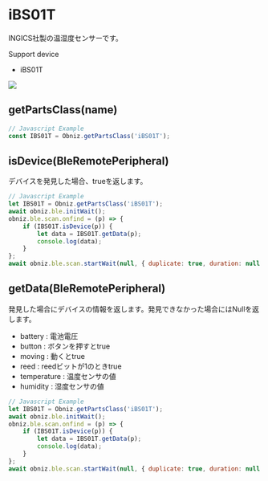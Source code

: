 # iBS01T
INGICS社製の温湿度センサーです。

Support device

- iBS01T

![](image.jpg)


## getPartsClass(name)

```javascript
// Javascript Example
const IBS01T = Obniz.getPartsClass('iBS01T');
```

## isDevice(BleRemotePeripheral)

デバイスを発見した場合、trueを返します。

```javascript
// Javascript Example
let IBS01T = Obniz.getPartsClass('iBS01T');
await obniz.ble.initWait();
obniz.ble.scan.onfind = (p) => {
    if (IBS01T.isDevice(p)) {
        let data = IBS01T.getData(p);
        console.log(data);
    }
};
await obniz.ble.scan.startWait(null, { duplicate: true, duration: null });
```

## getData(BleRemotePeripheral)

発見した場合にデバイスの情報を返します。発見できなかった場合にはNullを返します。

- battery : 電池電圧
- button : ボタンを押すとtrue
- moving : 動くとtrue
- reed : reedビットが1のときtrue
- temperature : 温度センサの値
- humidity : 湿度センサの値

```javascript
// Javascript Example
let IBS01T = Obniz.getPartsClass('iBS01T');
await obniz.ble.initWait();
obniz.ble.scan.onfind = (p) => {
    if (IBS01T.isDevice(p)) {
        let data = IBS01T.getData(p);
        console.log(data);
    }
};
await obniz.ble.scan.startWait(null, { duplicate: true, duration: null });
```
